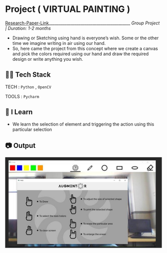 # Project ( VIRTUAL PAINTING )
[Research-Paper-Link](https://www.irjmets.com/uploadedfiles/paper/issue_5_may_2022/22712/final/fin_irjmets1652290636.pdf)_________________________________________ _Group Project | Duration: 1-2 months_ <br>
- Drawing or Sketching using hand is everyone’s wish. Some or the other time we imagine writing in air using our hand.  <br>
- So, here came the project from this concept where we create a canvas and pick the colors required using our hand and draw the required design or write anything you wish.

## 👨‍💻 Tech Stack
TECH : `Python` , `OpenCV` <br>

TOOLS : `Pycharm`

## 📝 I Learn
- We learn the selection of element and 
triggering the action using this particular selection

## 📷 Output



<img src="./Virtual_Painting/output_photo/output1.png" alt="Output">



